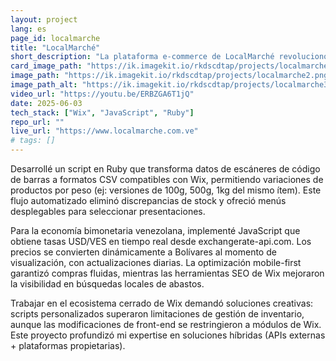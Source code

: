 ```yaml
---
layout: project
lang: es
page_id: localmarche
title: "LocalMarché"
short_description: "La plataforma e-commerce de LocalMarché revolucionó la precisión de inventario mediante Wix Stores."
card_image_path: "https://ik.imagekit.io/rkdscdtap/projects/localmarche1.png?updatedAt=1748971540642"
image_path: "https://ik.imagekit.io/rkdscdtap/projects/localmarche2.png?updatedAt=1748970262975"
image_path_alt: "https://ik.imagekit.io/rkdscdtap/projects/localmarche3.png?updatedAt=1748970491579"
video_url: "https://youtu.be/ERBZGA6T1jQ"
date: 2025-06-03
tech_stack: ["Wix", "JavaScript", "Ruby"]
repo_url: ""
live_url: "https://www.localmarche.com.ve"
# tags: []
---
```


Desarrollé un script en Ruby que transforma datos de escáneres de código de barras a formatos CSV compatibles con Wix, permitiendo variaciones de productos por peso (ej: versiones de 100g, 500g, 1kg del mismo ítem). Este flujo automatizado eliminó discrepancias de stock y ofreció menús desplegables para seleccionar presentaciones.

Para la economía bimonetaria venezolana, implementé JavaScript que obtiene tasas USD/VES en tiempo real desde exchangerate-api.com. Los precios se convierten dinámicamente a Bolívares al momento de visualización, con actualizaciones diarias. La optimización mobile-first garantizó compras fluidas, mientras las herramientas SEO de Wix mejoraron la visibilidad en búsquedas locales de abastos.

Trabajar en el ecosistema cerrado de Wix demandó soluciones creativas: scripts personalizados superaron limitaciones de gestión de inventario, aunque las modificaciones de front-end se restringieron a módulos de Wix. Este proyecto profundizó mi expertise en soluciones híbridas (APIs externas + plataformas propietarias).